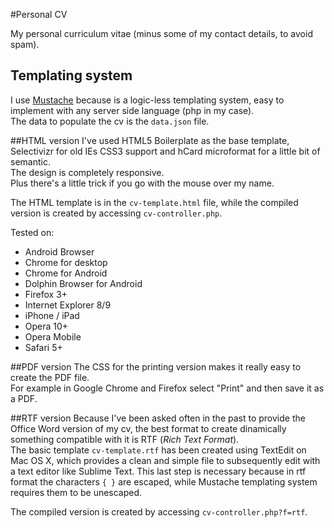 #Personal CV

My personal curriculum vitae (minus some of my contact details, to avoid spam).

## Templating system
I use [Mustache](http://mustache.github.io/) because is a logic-less templating system, easy to implement with any server side language (php in my case).  
The data to populate the cv is the `data.json` file.

##HTML version
I've used HTML5 Boilerplate as the base template, Selectivizr for old IEs CSS3 support and hCard microformat for a little bit of semantic.  
The design is completely responsive.  
Plus there's a little trick if you go with the mouse over my name.

The HTML template is in the `cv-template.html` file, while the compiled version is created by accessing `cv-controller.php`.

Tested on:

- Android Browser
- Chrome for desktop
- Chrome for Android
- Dolphin Browser for Android
- Firefox 3+
- Internet Explorer 8/9
- iPhone / iPad
- Opera 10+
- Opera Mobile
- Safari 5+

##PDF version
The CSS for the printing version makes it really easy to create the PDF file.  
For example in Google Chrome and Firefox select "Print" and then save it as a PDF.

##RTF version
Because I've been asked often in the past to provide the Office Word version of my cv, the best format to create dinamically something compatible with it is RTF (*Rich Text Format*).  
The basic template `cv-template.rtf` has been created using TextEdit on Mac OS X, which provides a clean and simple file to subsequently edit with a text editor like Sublime Text. This last step is necessary because in rtf format the characters `{ }` are escaped, while Mustache templating system requires them to be unescaped.

The compiled version is created by accessing `cv-controller.php?f=rtf`.